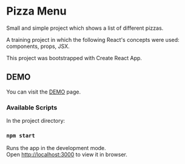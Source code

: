# Pizza Menu

Small and simple project which shows a list of different pizzas. 

A training project in which the following React's concepts were used: components, props, JSX.

This project was bootstrapped with Create React App.

## DEMO

You can visit the [DEMO](https://m9iv.github.io/kzaviryukha.github.io/demo/pizza-menu/index.html) page.

### Available Scripts

In the project directory:

### `npm start`

Runs the app in the development mode.\
Open [http://localhost:3000](http://localhost:3000) to view it in browser.
